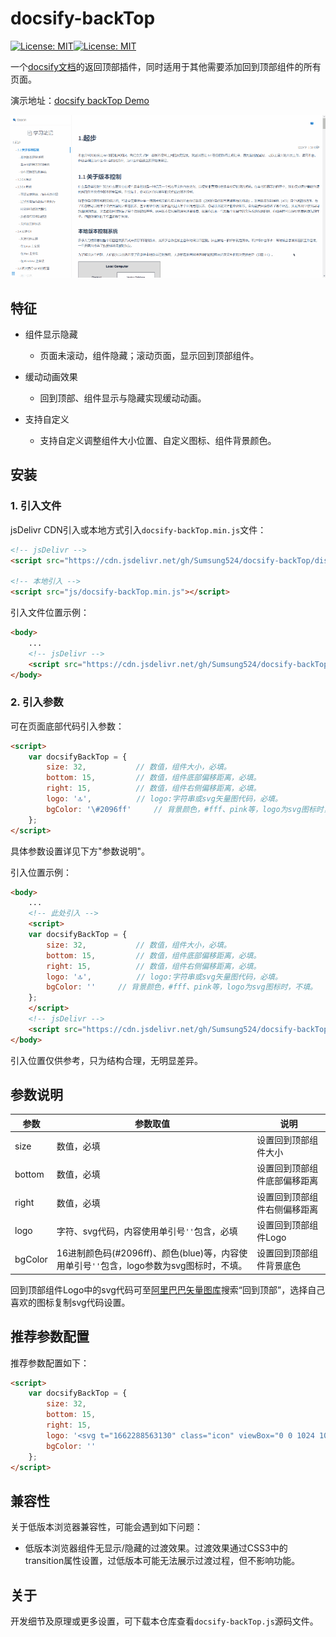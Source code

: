 # docsify-backTop

[![License: MIT](https://img.shields.io/badge/License-MIT-yellow.svg?style=flat-square)](https://github.com/Sumsung524/docsify-backTop/blob/master/LICENSE)[![License: MIT](https://img.shields.io/badge/version-v1.0.0-green.svg?style=flat-square)](https://github.com/Sumsung524/docsify-backTop/releases)

一个[docsify文档](https://docsify.js.org)的返回顶部插件，同时适用于其他需要添加回到顶部组件的所有页面。



演示地址：[docsify backTop Demo](https://xmq.plus/docs#/git/1.%E8%B5%B7%E6%AD%A5)

![screenshot](/screenshot.gif)

## 特征

- 组件显示隐藏
  - 页面未滚动，组件隐藏；滚动页面，显示回到顶部组件。

- 缓动动画效果
  - 回到顶部、组件显示与隐藏实现缓动动画。

- 支持自定义
  - 支持自定义调整组件大小位置、自定义图标、组件背景颜色。



## 安装

### 1. 引入文件

jsDelivr CDN引入或本地方式引入`docsify-backTop.min.js`文件：

```html
<!-- jsDelivr -->
<script src="https://cdn.jsdelivr.net/gh/Sumsung524/docsify-backTop/dist/docsify-backTop.min.js"></script>

<!-- 本地引入 -->
<script src="js/docsify-backTop.min.js"></script>
```



引入文件位置示例：

```html
<body>
    ...
	<!-- jsDelivr -->
	<script src="https://cdn.jsdelivr.net/gh/Sumsung524/docsify-backTop/dist/docsify-backTop.min.js"></script>
</body>
```



### 2. 引入参数

可在页面底部代码引入参数：

```html
<script>
    var docsifyBackTop = {
        size: 32,           // 数值，组件大小，必填。
        bottom: 15,         // 数值，组件底部偏移距离，必填。
        right: 15,          // 数值，组件右侧偏移距离，必填。
        logo: '🔝',			// logo:字符串或svg矢量图代码，必填。
        bgColor: '\#2096ff'    	// 背景颜色，#fff、pink等，logo为svg图标时，不填。
    };
</script>
```

具体参数设置详见下方"参数说明"。



引入位置示例：

```html
<body>
    ...
	<!-- 此处引入 -->
	<script>
    var docsifyBackTop = {
        size: 32,           // 数值，组件大小，必填。
        bottom: 15,         // 数值，组件底部偏移距离，必填。
        right: 15,          // 数值，组件右侧偏移距离，必填。
        logo: '🔝',			// logo:字符串或svg矢量图代码，必填。
        bgColor: ''    	// 背景颜色，#fff、pink等，logo为svg图标时，不填。
    };
	</script>
    <!-- jsDelivr -->
    <script src="https://cdn.jsdelivr.net/gh/Sumsung524/docsify-backTop/dist/docsify-backTop.min.js"></script>
</body>
```

引入位置仅供参考，只为结构合理，无明显差异。



## 参数说明

| 参数    | 参数取值                                                     | 说明                         |
| ------- | ------------------------------------------------------------ | ---------------------------- |
| size    | 数值，必填                                                   | 设置回到顶部组件大小         |
| bottom  | 数值，必填                                                   | 设置回到顶部组件底部偏移距离 |
| right   | 数值，必填                                                   | 设置回到顶部组件右侧偏移距离 |
| logo    | 字符、svg代码，内容使用单引号`''`包含，必填                  | 设置回到顶部组件Logo         |
| bgColor | 16进制颜色码(\#2096ff)、颜色(blue)等，内容使用单引号`''`包含，logo参数为svg图标时，不填。 | 设置回到顶部组件背景底色     |

回到顶部组件Logo中的svg代码可至[阿里巴巴矢量图库](https://www.iconfont.cn/)搜索“回到顶部”，选择自己喜欢的图标复制svg代码设置。



## 推荐参数配置

推荐参数配置如下：

```html
<script>
    var docsifyBackTop = {
        size: 32,
        bottom: 15,
        right: 15,
        logo: '<svg t="1662288563130" class="icon" viewBox="0 0 1024 1024" version="1.1" xmlns="http://www.w3.org/2000/svg" p-id="3633" width="200" height="200"><path d="M513 103.7c-226.1 0-409.4 183.3-409.4 409.4S286.9 922.6 513 922.6s409.4-183.3 409.4-409.4S739.1 103.7 513 103.7z m153.5 364.7c-5.2 5.3-12.1 7.9-19 7.9s-13.8-2.6-19-7.9L545.1 385c0 0.4 0.1 0.7 0.1 1.1V705c0 11.1-5.7 20.9-14.4 26.6-4.7 4.2-10.9 6.7-17.7 6.7-6.8 0-13-2.5-17.7-6.7-8.7-5.7-14.4-15.5-14.4-26.6V386.1c0-0.4 0-0.7 0.1-1.1l-83.4 83.4c-10.5 10.5-27.5 10.5-38 0s-10.5-27.5 0-38L494 295.9c10.5-10.5 27.5-10.5 38 0l134.5 134.5c10.5 10.4 10.5 27.5 0 38z" fill="#2096ff" p-id="3634"></path></svg>',
        bgColor: ''
    };
</script>
```



## 兼容性

关于低版本浏览器兼容性，可能会遇到如下问题：

- 低版本浏览器组件无显示/隐藏的过渡效果。过渡效果通过CSS3中的transition属性设置，过低版本可能无法展示过渡过程，但不影响功能。



## 关于

开发细节及原理或更多设置，可下载本仓库查看`docsify-backTop.js`源码文件。
